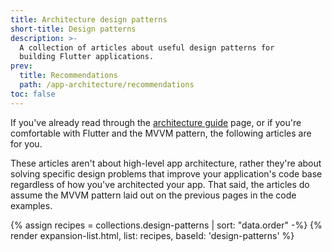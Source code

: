 ```yaml
---
title: Architecture design patterns
short-title: Design patterns
description: >-
  A collection of articles about useful design patterns for
  building Flutter applications.
prev:
  title: Recommendations
  path: /app-architecture/recommendations
toc: false
---
```


If you've already read through the [architecture guide][] page,
or if you're comfortable with Flutter and the MVVM pattern,
the following articles are for you.

These articles aren't about high-level app architecture,
rather they're about solving specific design problems that improve your 
application's code base regardless of how you've architected your app.
That said, the articles do assume the MVVM pattern laid out on the 
previous pages in the code examples.

{% assign recipes = collections.design-patterns | sort: "data.order" -%}
{% render expansion-list.html, list: recipes, baseId: 'design-patterns' %}

[architecture guide]: /app-architecture/guide

